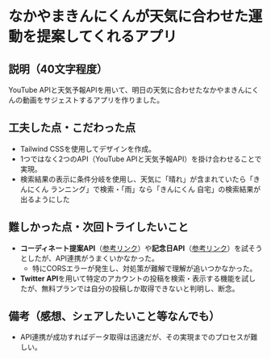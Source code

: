 # なかやまきんにくんが天気に合わせた運動を提案してくれるアプリ

## 説明（40文字程度）
YouTube APIと天気予報APIを用いて、明日の天気に合わせたなかやまきんにくんの動画をサジェストするアプリを作りました。

## 工夫した点・こだわった点
- Tailwind CSSを使用してデザインを作成。
- 1つではなく2つのAPI（YouTube APIと天気予報API）を掛け合わせることで実現。
- 検索結果の表示に条件分岐を使用し、天気に「晴れ」が含まれていたら「きんにくん ランニング」で検索・「雨」なら「きんにくん 自宅」の検索結果が出るようにした

## 難しかった点・次回トライしたいこと
- **コーディネート提案API**（[参考リンク](https://prtimes.jp/main/html/rd/p/000000005.000045119.html)）や**記念日API**（[参考リンク](https://note.com/sooz/n/n692eb655f4dd)）を試そうとしたが、API連携がうまくいかなかった。
  - 特にCORSエラーが発生し、対処策が難解で理解が追いつかなかった。
- **Twitter API**を用いて特定のアカウントの投稿を検索・表示する機能を試したが、無料プランでは自分の投稿しか取得できないと判明し、断念。

## 備考（感想、シェアしたいこと等なんでも）
- API連携が成功すればデータ取得は迅速だが、その実現までのプロセスが難しい。
